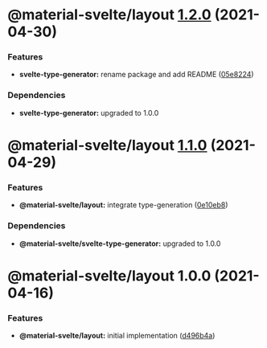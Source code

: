 # @material-svelte/layout [1.2.0](https://github.com/material-svelte/material-svelte/compare/@material-svelte/layout@1.1.0...@material-svelte/layout@1.2.0) (2021-04-30)


### Features

* **svelte-type-generator:** rename package and add README ([05e8224](https://github.com/material-svelte/material-svelte/commit/05e8224fa6b1d6ec93c6b82ccf1bf0af3f2dc042))





### Dependencies

* **svelte-type-generator:** upgraded to 1.0.0

# @material-svelte/layout [1.1.0](https://github.com/material-svelte/material-svelte/compare/@material-svelte/layout@1.0.0...@material-svelte/layout@1.1.0) (2021-04-29)


### Features

* **@material-svelte/layout:** integrate type-generation ([0e10eb8](https://github.com/material-svelte/material-svelte/commit/0e10eb8e4f9be8ca7dccfeea75f9459678a1c872))





### Dependencies

* **@material-svelte/svelte-type-generator:** upgraded to 1.0.0

# @material-svelte/layout 1.0.0 (2021-04-16)


### Features

* **@material-svelte/layout:** initial implementation ([d496b4a](https://github.com/material-svelte/material-svelte/commit/d496b4a7d955b8add7ab8ed31eafa9a1555d1e7b))
